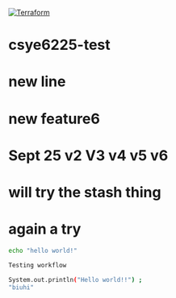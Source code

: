 [![Terraform](https://github.com/rishab-testing/csye6225-test/actions/workflows/tf.validate.yml/badge.svg?branch=main)](https://github.com/rishab-testing/csye6225-test/actions/workflows/tf.validate.yml)

# csye6225-test

# new line

# new feature6

# Sept 25 v2 V3 v4 v5 v6

# will try the stash thing

# again a try

```bash
echo "hello world!"

Testing workflow 

System.out.println("Hello world!!") ;
"biuhi"
```